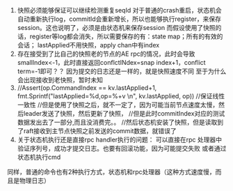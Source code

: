 1. 快照必须能够保证可以继续检测重复seqId 
对于普通的crash重启，状态机会自动重新执行log，commitId会重新增长，所以也能够执行register，来保存session。这也说明了，必须是由状态机来保存session
而假设使用了快照的话，register等log都会消失，所以需要保存的有：state map；所有的有效的会话；
lastApplied不用快照，apply chan中有index
2. 存在接受到了比自己的快照老的节点的AE rpc的情况，此时会导致smallIndex<-1，此时直接返回conflctINdex=snap index+1，conflict term=-1即可？？
因为提交的日志还是一样的，就是快照速度不同
至于为什么会出现接收到老快照，暂时未知
3. //Assert(op.CommandIndex == kv.lastApplied+1, fmt.Sprintf("lastApplied=%d,op=%+v \n", kv.lastApplied, op)) //保证线性一致性
//但是使用了快照之后，就不一定了，因为可能当前节点速度太慢，然后leader发送了快照，然后更新了快照，
//但是此时commitIndex对应的测试数据发出去了一部分,而且没消费完。。
//然后状态机安装了快照，但是读取到了raft接收到主节点快照之前发送的commit数据，就错误了
4. 关于状态机执行还是直接rpc handler执行的问题：
可以直接在rpc 处理器中验证序列号，成功才提交日志。也要有回滚功能，因为可能提交失败
或者通过状态机执行cmd

同样，普通的命令也有2种执行方式，状态机和rpc处理器（这种方式速度慢，而且是物理日志）